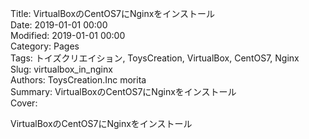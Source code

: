 Title: VirtualBoxのCentOS7にNginxをインストール  
Date: 2019-01-01 00:00  
Modified: 2019-01-01 00:00  
Category: Pages  
Tags: トイズクリエイション, ToysCreation, VirtualBox, CentOS7, Nginx  
Slug: virtualbox_in_nginx  
Authors: ToysCreation.Inc morita  
Summary: VirtualBoxのCentOS7にNginxをインストール  
Cover:  

VirtualBoxのCentOS7にNginxをインストール  
